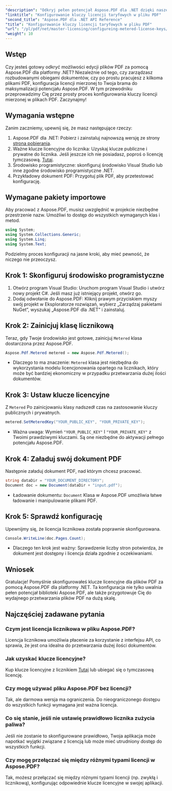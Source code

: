```yaml
---
"description": "Odkryj pełen potencjał Aspose.PDF dla .NET dzięki naszemu przewodnikowi krok po kroku dotyczącemu konfiguracji licencji mierzonych. Niezależnie od tego, czy obsługujesz rozbudowane procesy PDF, czy wprowadzasz drobne zmiany."
"linktitle": "Konfigurowanie kluczy licencji taryfowych w pliku PDF"
"second_title": "Aspose.PDF dla .NET API Reference"
"title": "Konfigurowanie kluczy licencji taryfowych w pliku PDF"
"url": "/pl/pdf/net/master-licensing/configureing-metered-license-keys/"
"weight": 10
---
```


## Wstęp

Czy jesteś gotowy odkryć możliwości edycji plików PDF za pomocą Aspose.PDF dla platformy .NET? Niezależnie od tego, czy zarządzasz rozbudowanymi obiegami dokumentów, czy po prostu pracujesz z kilkoma plikami PDF, konfiguracja licencji mierzonej to Twoja brama do maksymalizacji potencjału Aspose.PDF. W tym przewodniku przeprowadzimy Cię przez prosty proces konfigurowania kluczy licencji mierzonej w plikach PDF. Zaczynajmy!

## Wymagania wstępne

Zanim zaczniemy, upewnij się, że masz następujące rzeczy:

1. Aspose.PDF dla .NET: Pobierz i zainstaluj najnowszą wersję ze strony [strona pobierania](https://releases.aspose.com/pdf/net/).
2. Ważne klucze licencyjne do licznika: Uzyskaj klucze publiczne i prywatne do licznika. Jeśli jeszcze ich nie posiadasz, poproś o licencję tymczasową. [Tutaj](https://purchase.aspose.com/temporary-license/).
3. Środowisko programistyczne: skonfiguruj środowisko Visual Studio lub inne zgodne środowisko programistyczne .NET.
4. Przykładowy dokument PDF: Przygotuj plik PDF, aby przetestować konfigurację.

## Wymagane pakiety importowe

Aby pracować z Aspose.PDF, musisz uwzględnić w projekcie niezbędne przestrzenie nazw. Umożliwi to dostęp do wszystkich wymaganych klas i metod.

```csharp
using System;
using System.Collections.Generic;
using System.Linq;
using System.Text;
```

Podzielmy proces konfiguracji na jasne kroki, aby mieć pewność, że niczego nie przeoczysz.

## Krok 1: Skonfiguruj środowisko programistyczne

1. Otwórz program Visual Studio: Uruchom program Visual Studio i utwórz nowy projekt C#. Jeśli masz już istniejący projekt, otwórz go.
2. Dodaj odwołanie do Aspose.PDF: Kliknij prawym przyciskiem myszy swój projekt w Eksploratorze rozwiązań, wybierz „Zarządzaj pakietami NuGet”, wyszukaj „Aspose.PDF dla .NET” i zainstaluj.

## Krok 2: Zainicjuj klasę licznikową

Teraz, gdy Twoje środowisko jest gotowe, zainicjuj `Metered` klasa dostarczona przez Aspose.PDF.

```csharp
Aspose.Pdf.Metered metered = new Aspose.Pdf.Metered();
```

- Dlaczego to ma znaczenie: `Metered` klasa jest niezbędna do wykorzystania modelu licencjonowania opartego na licznikach, który może być bardziej ekonomiczny w przypadku przetwarzania dużej ilości dokumentów.

## Krok 3: Ustaw klucze licencyjne

Z `Metered` Po zainicjowaniu klasy nadszedł czas na zastosowanie kluczy publicznych i prywatnych.

```csharp
metered.SetMeteredKey("YOUR_PUBLIC_KEY", "YOUR_PRIVATE_KEY");
```

- Ważna uwaga: Wymień `"YOUR_PUBLIC_KEY"` I `"YOUR_PRIVATE_KEY"` z Twoimi prawdziwymi kluczami. Są one niezbędne do aktywacji pełnego potencjału Aspose.PDF.

## Krok 4: Załaduj swój dokument PDF

Następnie załaduj dokument PDF, nad którym chcesz pracować.

```csharp
string dataDir = "YOUR_DOCUMENT_DIRECTORY";
Document doc = new Document(dataDir + "input.pdf");
```

- Ładowanie dokumentu: `Document` Klasa w Aspose.PDF umożliwia łatwe ładowanie i manipulowanie plikami PDF.

## Krok 5: Sprawdź konfigurację

Upewnijmy się, że licencja licznikowa została poprawnie skonfigurowana.

```csharp
Console.WriteLine(doc.Pages.Count);
```

- Dlaczego ten krok jest ważny: Sprawdzenie liczby stron potwierdza, że dokument jest dostępny i licencja działa zgodnie z oczekiwaniami.

## Wniosek

Gratulacje! Pomyślnie skonfigurowałeś klucze licencyjne dla plików PDF za pomocą Aspose.PDF dla platformy .NET. Ta konfiguracja nie tylko uwalnia pełen potencjał biblioteki Aspose.PDF, ale także przygotowuje Cię do wydajnego przetwarzania plików PDF na dużą skalę.

## Najczęściej zadawane pytania

### Czym jest licencja licznikowa w pliku Aspose.PDF?  
Licencja licznikowa umożliwia płacenie za korzystanie z interfejsu API, co sprawia, że jest ona idealna do przetwarzania dużej ilości dokumentów.

### Jak uzyskać klucze licencyjne?  
Kup klucze licencyjne z licznikiem [Tutaj](https://purchase.aspose.com/buy) lub ubiegać się o tymczasową licencję.

### Czy mogę używać pliku Aspose.PDF bez licencji?  
Tak, ale darmowa wersja ma ograniczenia. Do nieograniczonego dostępu do wszystkich funkcji wymagana jest ważna licencja.

### Co się stanie, jeśli nie ustawię prawidłowo licznika zużycia paliwa?  
Jeśli nie zostanie to skonfigurowane prawidłowo, Twoja aplikacja może napotkać wyjątki związane z licencją lub może mieć utrudniony dostęp do wszystkich funkcji.

### Czy mogę przełączać się między różnymi typami licencji w Aspose.PDF?  
Tak, możesz przełączać się między różnymi typami licencji (np. zwykłą i licznikową), konfigurując odpowiednie klucze licencyjne w swojej aplikacji.